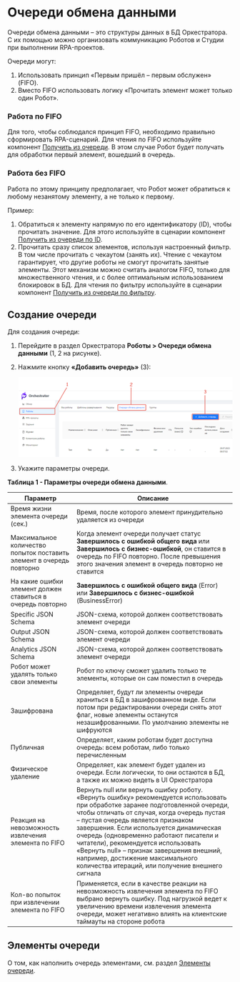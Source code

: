 # Очереди обмена данными

Очереди обмена данными – это структуры данных в БД Оркестратора. С их помощью можно организовать коммуникацию Роботов и Студии при выполнении RPA-проектов.

Очереди могут:
1. Использовать принцип «Первым пришёл – первым обслужен» (FIFO).
2. Вместо FIFO использовать логику «Прочитать элемент может только один Робот».

### Работа по FIFO

Для того, чтобы соблюдался принцип FIFO, необходимо правильно сформировать RPA-сценарий. Для чтения по FIFO используйте компонент [Получить из очереди](https://docs.primo-rpa.ru/primo-rpa/g_elements/el_basic/els_orch/els_queues/readfromqueue). В этом случае Робот будет получать для обработки первый элемент, вошедший в очередь.

### Работа без FIFO

Работа по этому принципу предполагает, что Робот может обратиться к любому незанятому элементу, а не только к первому. 

Пример:

1. Обратиться к элементу напрямую по его идентификатору (ID), чтобы прочитать значение. Для этого используйте в сценарии компонент [Получить из очереди по ID](https://docs.primo-rpa.ru/primo-rpa/g_elements/el_basic/els_orch/els_queues/peekqueueid).
2. Прочитать сразу список элементов, используя настроенный фильтр. В том числе прочитать с чекаутом (занять их). Чтение с чекаутом гарантирует, что другие роботы не смогут прочитать занятые элементы. Этот механизм можно считать аналогом FIFO, только для множественного чтения, и с более оптимальным использованием блокировок в БД. Для чтения по фильтру используйте в сценарии компонент [Получить из очереди по фильтру](https://docs.primo-rpa.ru/primo-rpa/g_elements/el_basic/els_orch/els_queues/peekqueuefilter). 


## Создание очереди
Для создания очереди:
1. Перейдите в раздел Оркестратора **Роботы > Очереди обмена данными** (1, 2 на рисунке).
2. Нажмите кнопку **«Добавить очередь»** (3):

   ![](<../../../.gitbook/assets/orch-add-queue-upd.png>)

3. Укажите параметры очереди.

**Таблица 1 - Параметры очереди обмена данными**.

| Параметр                                                          | Описание                                                                                    |
| ----------------------------------------------------------------- | ------------------------------------------------------------------------------------------- |
| Время жизни элемента очереди (сек.)                               | Время, после которого элемент принудительно удаляется из очереди |
| Максимальное количество попыток поставить элемент в очередь повторно | Когда элемент очереди получает статус **Завершилось с ошибкой общего вида** или **Завершилось с бизнес-ошибкой**, он ставится в очередь по FIFO повторно. После превышения этого значения элемент в очередь повторно не ставится  |
| На какие ошибки элемент должен ставиться в очередь повторно       | **Завершилось с ошибкой общего вида** (Error) или **Завершилось с бизнес-ошибкой** (BusinessError) |
| Specific JSON Schema     | JSON-схема, которой должен соответствовать элемент очереди  |
| Output JSON Schema       | JSON-схема, которой должен соответствовать элемент очереди  |
| Analytics JSON Schema    | JSON-схема, которой должен соответствовать элемент очереди  |
| Робот может удалять только свои элементы | Робот по ключу сможет удалить только те элементы, которые он сам поместил в очередь |
| Зашифрована              | Определяет, будут ли элементы очереди храниться в БД в зашифрованном виде. Если потом при редактировании очереди снять этот флаг, новые элементы останутся незашифрованными. По умолчанию элементы не шифруются |
| Публичная                | Определяет, каким роботам будет доступна очередь: всем роботам, либо только перечисленным  |
| Физическое удаление      | Определяет, как элемент будет удален из очереди. Если логически, то они остаются в БД, а также их можно видеть в UI Оркестратора |
| Реакция на невозможность извлечения элемента по FIFO | Вернуть null или вернуть ошибку роботу. «Вернуть ошибку» рекомендуется использовать при обработке заранее подготовленной очереди, чтобы отличать от случая, когда очередь пустая – пустая очередь является признаком завершения. Если используется динамическая очередь (одновременно работают писатели и читатели), рекомендуется использовать «Вернуть null» – признак завершения внешний, например, достижение максимального количества итераций, или получение внешнего сигнала  |
| Кол-во попыток при извлечении элемента по FIFO       | Применяется, если в качестве реакции на невозможность извлечения элемента по FIFO выбрано вернуть ошибку. Под нагрузкой ведет к увеличению времени извлечения элемента очереди, может негативно влиять на клиентские таймауты на стороне робота |

## Элементы очереди
О том, как наполнить очередь элементами, см. раздел [Элементы очереди](https://docs.primo-rpa.ru/primo-rpa/orchestrator/basics/data-queues/items).


